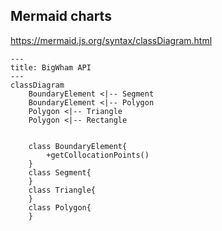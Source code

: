 ## Mermaid charts
https://mermaid.js.org/syntax/classDiagram.html


```mermaid
---
title: BigWham API
---
classDiagram
    BoundaryElement <|-- Segment
    BoundaryElement <|-- Polygon
    Polygon <|-- Triangle
    Polygon <|-- Rectangle

    
    class BoundaryElement{
        +getCollocationPoints()
    }
    class Segment{
    }
    class Triangle{
    }
    class Polygon{
    }
```
